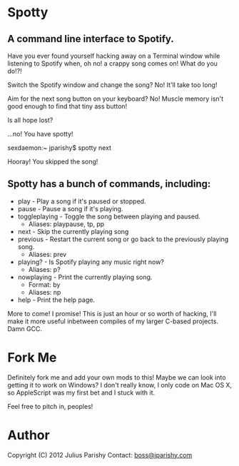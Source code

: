 # Spotty
## A command line interface to Spotify.

Have you ever found yourself hacking away on a Terminal window while listening to Spotify when, oh no! a crappy song comes on!
What do you do!?!

Switch the Spotify window and change the song?
No! It'll take too long!

Aim for the next song button on your keyboard?
No! Muscle memory isn't good enough to find that tiny ass button!

Is all hope lost?

...no! You have spotty!

sexdaemon:~ jparishy$ spotty next

Hooray! You skipped the song!

## Spotty has a bunch of commands, including:
* play - Play a song if it's paused or stopped.
* pause - Pause a song if it's playing.
* toggleplaying - Toggle the song between playing and paused.
	* Aliases: playpause, tp, pp
* next - Skip the currently playing song
* previous - Restart the current song or go back to the previously playing song.
	* Aliases: prev
* playing? - Is Spotify playing any music right now?
	* Aliases: p?
* nowplaying - Print the currently playing song.
	* Format: <song name> by <song artist>
	* Aliases: np
* help - Print the help page.

More to come! I promise! This is just an hour or so worth of hacking, I'll make it more useful inbetween
compiles of my larger C-based projects. Damn GCC.

# Fork Me
Definitely fork me and add your own mods to this! Maybe we can look into getting it to work on Windows?
I don't really know, I only code on Mac OS X, so AppleScript was my first bet and I stuck with it.

Feel free to pitch in, peoples!

# Author
Copyright (C) 2012 Julius Parishy
Contact: boss@jparishy.com